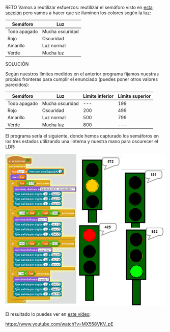 RETO Vamos a reutilizar esfuerzos: reutilizar el semáforo visto en [esta sección](../tema_1_como_utilizar_echidna/12_como_se_programa_echidna_shield.md#1-2-1-programaci-n-gr-fica-con-mblock) pero vamos a hacer que se iluminen los colores según la luz:

| Semáforo | Luz |
| --- | --- |
| Todo apagado | Mucha oscuridad |
| Rojo | Oscuridad |
| Amarillo | Luz normal |
| Verde | Mucha luz |

SOLUCIÓN

Según nuestros límites medidos en el anterior programa fijamos nuestras propias fronteras para cumplir el enunciado (puedes poner otros valores parecidos):

| Semáforo | Luz | Límite inferior | Límite superior |
| --- | --- | --- | --- |
| Todo apagado | Mucha oscuridad | --- | 199 |
| Rojo | Oscuridad | 200 | 499 |
| Amarillo | Luz normal | 500 | 799 |
| Verde | Mucha luz | 800 | --- |

El programa sería el siguiente, donde hemos capturado los semáforos en los tres estados utilizando una linterna y nuestra mano para oscurecer el LDR:

![](/images/image68.png)

El resultado lo puedes ver en [este vídeo](https://www.google.com/url?q=https://www.youtube.com/watch?v%3DMX558VKV_pE&sa=D&ust=1513946282868000&usg=AFQjCNGfVxyWAIq0qEDJW3N48RafvkjefQ):

https://www.youtube.com/watch?v=MX558VKV_pE


